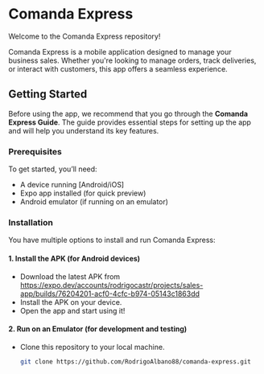 # Comanda Express

Welcome to the Comanda Express repository!

Comanda Express is a mobile application designed to manage your business sales. Whether you're looking to manage orders, track deliveries, or interact with customers, this app offers a seamless experience.

## Getting Started

Before using the app, we recommend that you go through the **Comanda Express Guide**. The guide provides essential steps for setting up the app and will help you understand its key features. 

### Prerequisites

To get started, you’ll need:

- A device running [Android/iOS]
- Expo app installed (for quick preview)
- Android emulator (if running on an emulator)

### Installation

You have multiple options to install and run Comanda Express:

#### 1. **Install the APK** (for Android devices)
- Download the latest APK from https://expo.dev/accounts/rodrigocastr/projects/sales-app/builds/76204201-acf0-4cfc-b974-05143c1863dd
- Install the APK on your device.
- Open the app and start using it!

#### 2. **Run on an Emulator** (for development and testing)
- Clone this repository to your local machine.
  ```bash
  git clone https://github.com/RodrigoAlbano88/comanda-express.git
